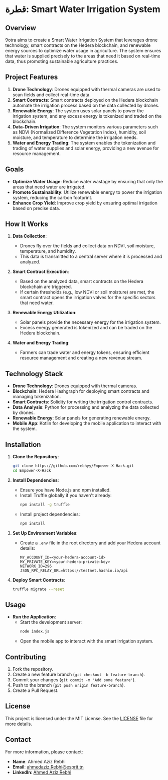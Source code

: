 # قطرة: Smart Water Irrigation System

## Overview

9otra aims to create a Smart Water Irrigation System that leverages drone technology, smart contracts on the Hedera blockchain, and renewable energy sources to optimize water usage in agriculture. The system ensures that water is supplied precisely to the areas that need it based on real-time data, thus promoting sustainable agriculture practices.

## Project Features

1. **Drone Technology**: Drones equipped with thermal cameras are used to scan fields and collect real-time data.
2. **Smart Contracts**: Smart contracts deployed on the Hedera blockchain automate the irrigation process based on the data collected by drones.
3. **Renewable Energy**: The system uses solar panels to power the irrigation system, and any excess energy is tokenized and traded on the blockchain.
4. **Data-Driven Irrigation**: The system monitors various parameters such as NDVI (Normalized Difference Vegetation Index), humidity, soil moisture, and temperature to determine the irrigation needs.
5. **Water and Energy Trading**: The system enables the tokenization and trading of water supplies and solar energy, providing a new avenue for resource management.

## Goals

- **Optimize Water Usage**: Reduce water wastage by ensuring that only the areas that need water are irrigated.
- **Promote Sustainability**: Utilize renewable energy to power the irrigation system, reducing the carbon footprint.
- **Enhance Crop Yield**: Improve crop yield by ensuring optimal irrigation based on precise data.

## How It Works

1. **Data Collection**:
    - Drones fly over the fields and collect data on NDVI, soil moisture, temperature, and humidity.
    - This data is transmitted to a central server where it is processed and analyzed.

2. **Smart Contract Execution**:
    - Based on the analyzed data, smart contracts on the Hedera blockchain are triggered.
    - If certain thresholds (e.g., low NDVI or soil moisture) are met, the smart contract opens the irrigation valves for the specific sectors that need water.

3. **Renewable Energy Utilization**:
    - Solar panels provide the necessary energy for the irrigation system.
    - Excess energy generated is tokenized and can be traded on the Hedera blockchain.

4. **Water and Energy Trading**:
    - Farmers can trade water and energy tokens, ensuring efficient resource management and creating a new revenue stream.

## Technology Stack

- **Drone Technology**: Drones equipped with thermal cameras.
- **Blockchain**: Hedera Hashgraph for deploying smart contracts and managing tokenization.
- **Smart Contracts**: Solidity for writing the irrigation control contracts.
- **Data Analysis**: Python for processing and analyzing the data collected by drones.
- **Renewable Energy**: Solar panels for generating renewable energy.
- **Mobile App**: Kotlin for developing the mobile application to interact with the system.

## Installation

1. **Clone the Repository**:
    ```bash
    git clone https://github.com/rebhyy/Empower-X-Hack.git
    cd Empower-X-Hack
    ```

2. **Install Dependencies**:
    - Ensure you have Node.js and npm installed.
    - Install Truffle globally if you haven't already:
      ```bash
      npm install -g truffle
      ```
    - Install project dependencies:
      ```bash
      npm install
      ```

3. **Set Up Environment Variables**:
    - Create a `.env` file in the root directory and add your Hedera account details:
      ```plaintext
      MY_ACCOUNT_ID=<your-hedera-account-id>
      MY_PRIVATE_KEY=<your-hedera-private-key>
      NETWORK_ID=296
      JSON_RPC_RELAY_URL=https://testnet.hashio.io/api
      ```

4. **Deploy Smart Contracts**:
    ```bash
    truffle migrate --reset
    ```

## Usage

- **Run the Application**:
    - Start the development server:
      ```bash
      node index.js
      ```
    - Open the mobile app to interact with the smart irrigation system.

## Contributing

1. Fork the repository.
2. Create a new feature branch (`git checkout -b feature-branch`).
3. Commit your changes (`git commit -m 'Add some feature'`).
4. Push to the branch (`git push origin feature-branch`).
5. Create a Pull Request.

## License

This project is licensed under the MIT License. See the [LICENSE](LICENSE) file for more details.

## Contact

For more information, please contact:

- **Name**: Ahmed Aziz Rebhi
- **Email**: [ahmedaziz.Rebhi@esprit.tn](mailto:ahmedaziz.Rebhi@esprit.tn)
- **LinkedIn**: [Ahmed Aziz Rebhi](https://www.linkedin.com/in/ahmed-rebhi-726530202/)

